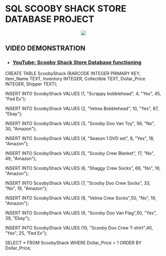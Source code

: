 # SQL SCOOBY SHACK STORE DATABASE PROJECT 


<p align="center">
<img src="https://i.imgur.com/xhIHRFj.png" />
</p>


<h2>VIDEO DEMONSTRATION</h2>

- ### [YouTube: Scooby Shack Store Database functioning](https://youtu.be/7zc9WyKPtXc)




CREATE TABLE ScoobyShack (BARCODE INTEGER PRIMARY KEY, Item_Name TEXT, Inventory INTEGER, Collectible TEXT, Dollar_Price INTEGER, Shipper TEXT);

INSERT INTO ScoobyShack VALUES (1, "Scrappy bobblehead", 4, "Yes", 45, "Fed Ex");

INSERT INTO ScoobyShack VALUES (2, "Velma Bobblehead", 10, "Yes", 87, "Ebay");

INSERT INTO ScoobyShack VALUES (3, "Scooby Doo Van Toy", 56, "No", 30, "Amazon");

INSERT INTO ScoobyShack VALUES (4, "Season 1 DVD set", 8, "Yes", 18, "Amazon");

INSERT INTO ScoobyShack VALUES (5, "Scooby Crew Blanket", 17, "No", 49, "Amazon");

INSERT INTO ScoobyShack VALUES (6, "Shaggy Crew Socks", 66, "No", 19, "Amazon");

INSERT INTO ScoobyShack VALUES (7, "Scooby Doo Crew Socks", 33, "No", 19, "Amazon");

INSERT INTO ScoobyShack VALUES (8, "Velma Crew Socks",50, "No", 19, "Amazon");

INSERT INTO ScoobyShack VALUES (9, "Scooby Doo Van Flag",50, "Yes", 39, "Ebay");

INSERT INTO ScoobyShack VALUES (10, "Scooby Doo Crew T-shirt",40, "Yes", 25, "Fed Ex");

SELECT * FROM ScoobyShack WHERE Dollar_Price > 1 ORDER BY Dollar_Price;

